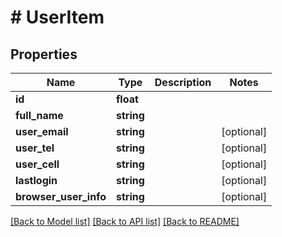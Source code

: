 # # UserItem

## Properties

Name | Type | Description | Notes
------------ | ------------- | ------------- | -------------
**id** | **float** |  |
**full_name** | **string** |  |
**user_email** | **string** |  | [optional]
**user_tel** | **string** |  | [optional]
**user_cell** | **string** |  | [optional]
**lastlogin** | **string** |  | [optional]
**browser_user_info** | **string** |  | [optional]

[[Back to Model list]](../../README.md#models) [[Back to API list]](../../README.md#endpoints) [[Back to README]](../../README.md)
